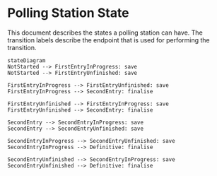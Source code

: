 # Polling Station State

This document describes the states a polling station can have.
The transition labels describe the endpoint that is used for performing the transition.

```mermaid
stateDiagram
NotStarted --> FirstEntryInProgress: save
NotStarted --> FirstEntryUnfinished: save

FirstEntryInProgress --> FirstEntryUnfinished: save
FirstEntryInProgress --> SecondEntry: finalise

FirstEntryUnfinished --> FirstEntryInProgress: save
FirstEntryUnfinished --> SecondEntry: finalise

SecondEntry --> SecondEntryInProgress: save
SecondEntry --> SecondEntryUnfinished: save

SecondEntryInProgress --> SecondEntryUnfinished: save
SecondEntryInProgress --> Definitive: finalise

SecondEntryUnfinished --> SecondEntryInProgress: save
SecondEntryUnfinished --> Definitive: finalise
```
